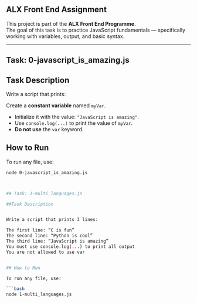 
## ALX Front End Assignment

This project is part of the **ALX Front End Programme**.  
The goal of this task is to practice JavaScript fundamentals — specifically working with variables, output, and basic syntax.

---

## Task: 0-javascript_is_amazing.js

## Task Description

Write a script that prints:

 Create a **constant variable** named `myVar`.
- Initialize it with the value: `"JavaScript is amazing"`.
- Use `console.log(...)` to print the value of `myVar`.
- **Do not use** the `var` keyword.



## How to Run

To run any file, use:

```bash
node 0-javascript_is_amazing.js



## Task: 1-multi_languages.js

##Task Description


Write a script that prints 3 lines:

The first line: “C is fun”
The second line: “Python is cool”
The third line: “JavaScript is amazing”
You must use console.log(...) to print all output
You are not allowed to use var


## How to Run

To run any file, use:

```bash
node 1-multi_languages.js
